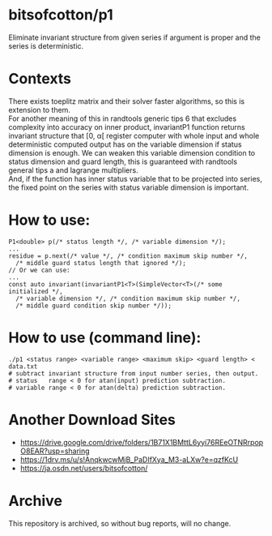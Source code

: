 # bitsofcotton/p1
Eliminate invariant structure from given series if argument is proper and
the series is deterministic.

# Contexts
There exists toeplitz matrix and their solver faster algorithms,
so this is extension to them.  
For another meaning of this in randtools generic tips 6 that
excludes complexity into accuracy on inner product,
invariantP1 function returns invariant structure that \[0, &alpha;\[ register
computer with whole input and whole deterministic computed output
has on the variable dimension if status dimension is enough.
We can weaken this variable dimension condition to status dimension and
guard length, this is guaranteed with randtools general tips a and
lagrange multipliers.  
And, if the function has inner status variable that to be projected into
series, the fixed point on the series with status variable dimension
is important.

# How to use:
    P1<double> p(/* status length */, /* variable dimension */);
    ...
    residue = p.next(/* value */, /* condition maximum skip number */,
      /* middle guard status length that ignored */);
    // Or we can use:
    ...
    const auto invariant(invariantP1<T>(SimpleVector<T>(/* some initialized */,
      /* variable dimension */, /* condition maximum skip number */,
      /* middle guard condition skip number */));

# How to use (command line):
    ./p1 <status range> <variable range> <maximum skip> <guard length> < data.txt
    # subtract invariant structure from input number series, then output.
    # status   range < 0 for atan(input) prediction subtraction.
    # variable range < 0 for atan(delta) prediction subtraction.

# Another Download Sites
* https://drive.google.com/drive/folders/1B71X1BMttL6yyi76REeOTNRrpopO8EAR?usp=sharing
* https://1drv.ms/u/s!AnqkwcwMjB_PaDIfXya_M3-aLXw?e=qzfKcU
* https://ja.osdn.net/users/bitsofcotton/

# Archive
This repository is archived, so without bug reports, will no change.

